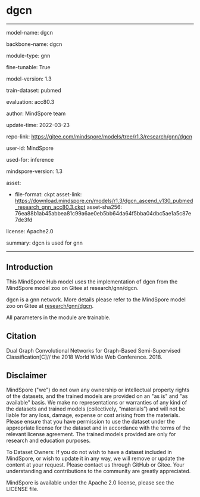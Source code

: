 # dgcn

---

model-name: dgcn

backbone-name: dgcn

module-type: gnn

fine-tunable: True

model-version: 1.3

train-dataset: pubmed

evaluation: acc80.3

author: MindSpore team

update-time: 2022-03-23

repo-link: <https://gitee.com/mindspore/models/tree/r1.3/research/gnn/dgcn>

user-id: MindSpore

used-for: inference

mindspore-version: 1.3

asset:

-
    file-format: ckpt
    asset-link: <https://download.mindspore.cn/models/r1.3/dgcn_ascend_v130_pubmed_research_gnn_acc80.3.ckpt>
    asset-sha256: 76ea88b1ab45abbea81c99a6ae0eb5bb64da64f5bba04dbc5ae1a5c87e7de3fd

license: Apache2.0

summary: dgcn is used for gnn

---

## Introduction

This MindSpore Hub model uses the implementation of dgcn from the MindSpore model zoo on Gitee at research/gnn/dgcn.

dgcn is a gnn network. More details please refer to the MindSpore model zoo on Gitee at [research/gnn/dgcn](https://gitee.com/mindspore/models/blob/r1.3/research/gnn/dgcn/readme_CN.md).

All parameters in the module are trainable.

## Citation

Dual Graph Convolutional Networks for Graph-Based Semi-Supervised Classification[C]// the 2018 World Wide Web Conference. 2018.

## Disclaimer

MindSpore ("we") do not own any ownership or intellectual property rights of the datasets, and the trained models are provided on an "as is" and "as available" basis. We make no representations or warranties of any kind of the datasets and trained models (collectively, “materials”) and will not be liable for any loss, damage, expense or cost arising from the materials. Please ensure that you have permission to use the dataset under the appropriate license for the dataset and in accordance with the terms of the relevant license agreement. The trained models provided are only for research and education purposes.

To Dataset Owners: If you do not wish to have a dataset included in MindSpore, or wish to update it in any way, we will remove or update the content at your request. Please contact us through GitHub or Gitee. Your understanding and contributions to the community are greatly appreciated.

MindSpore is available under the Apache 2.0 license, please see the LICENSE file.
